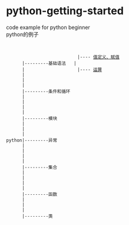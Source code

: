 # python-getting-started
code example for python beginner <br />
python的例子 <br />
<pre><code>
                           
                           |---- <a href="">值定义、赋值</a>
      |---------基础语法   |  
      |                    |---- <a href="">运算</a>
      |
      |
      |
      |---------条件和循环
      |
      |
      |
      |
      |---------模块
      |
      |
      |
python|---------异常
      |
      |
      |
      |
      |---------集合
      |
      |
      |
      |
      |---------函数
      |
      |
      |
      |---------类
      
      
      
      
      
</code></pre>

